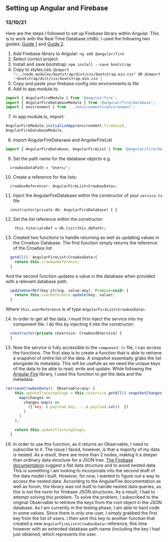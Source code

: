 ## Setting up Angular and Firebase
### 13/10/21

Here are the steps I followed to set up Firebase library within Angular. This is to work with the Real Time Database (rtdb). I used the following two guides: [Guide 1](https://developers.google.com/codelabs/building-a-web-app-with-angular-and-firebase#9) and [Guide 2](https://www.bezkoder.com/angular-11-firebase-crud/). 

1) Add Firebase library to Angular: ```ng add @angular/fire```
2) Select correct project
3) Install and save bootstrap: ```npm install --save bootstrap```
4) Copy to styles.css:  ```@import "~../node_modules/bootstrap/dist/css/bootstrap.min.css" OR @import '~bootstrap/dist/css/bootstrap.min.css';```
5) Copy and paste your firebase config into environments.ts file
6) Add to app.module.ts: 

```js
import { AngularFireModule } from '@angular/fire';
import { AngularFireDatabaseModule } from '@angular/fire/database';
import { environment } from '../environments/environment';
```

7) In app.module.ts, import: 
```js
AngularFireModule.initializeApp(environment.firebase),
AngularFireDatabaseModule,
```

8) Import AngularFireDatavase and AngularFireList
```js
import { AngularFireDatabase, AngularFireList } from '@angular/fire/database';

```

9) Set the path name for the database objects e.g.
```
  crowboxDataPath = 'Users/';

```

10) Create a reference for the lists:
```
  crowboxReference!: AngularFireList<CrowboxData>;

```

11) Inject the AngularFireDatabase within the constructor of your `service.ts` file
```
  constructor(private db: AngularFireDatabase) { }

```

12) Set the list reference within the constructor:
```
    this.tutorialsRef = db.list(this.dbPath);
```

13) Created two functions to handle returning as well as updating values in the Crowbox Database. The first function simply returns the reference of the Crowbox list

```js
  getAll(): AngularFireList<CrowboxData>{
    return this.crowboxReference;
  }
```
And the second function updates a value in the database when provided with a relevant database path. 

```js
  updateUserRef(key:string, value:any): Promise<void> {
    return this.userReference.update(key, value);
  }
```
Where `this.userReference` is of type `AngularFireList<CrowboxData>`. 

14) In order to get all the data, I must first inject the service into my component file. I do this by injecting it into the constructor:

```js
  constructor(private cbservice: CrowboxdbService) {
  }
```

15) Now the service is fully accessible to the `component.ts` file, I can access the functions. The first step is to create a function that is able to retrieve a snapshot of entire list of the data. A snapshot essentially grabs the list alongside its metadata. This will be usefule as we need the unique keys of the data to be able to read, write and update. While following the [Angular Fire](https://github.com/angular/angularfire/blob/master/docs/rtdb/lists.md) library, I used this function to get the data and the metadata:

```js 
retrieveCrowboxData(): Observable<any> {
    this.updateTrainingStage = this.cbservice.getAll().snapshotChanges().pipe(
      map(changes =>
        changes.map(c =>
          ({ key: c.payload.key, ...c.payload.val()  })
        )
      )
    );

    return this.updateTrainingStage;
  }
```

16) In order to use this function, as it returns an Observable, I need to subscribe to it. The issue I faced, however, is that a majority of my data is nested. As a result, there are more than 2 nodes, making it a deeper than ordinary data structure for a JSON tree. [The Firebase documentation](https://firebase.google.com/docs/database/web/structure-data) suggest a flat data structure and to avoid nested data. This is something I am looking to incorporate into the second draft of the data model I built. However, for now, I wanted to figure out a way to access the nested data. Accoridng to the AngularFire documentation as well as forum, the library was not built to handle nested data queries, as this is not the norm for firebase JSON structures. As a result, I had to attempt solving this problem. To solve the problem, I subscribed to the original Observable to retrieve the keys from the root object in the JSON database. As I am currently in the testing phase, I am able to hard code in some values. Since there is only one user, I simply grabbed the first key from the list of users. I then sent this key to another function that created a new `AngularFireList<CrowboxData>` reference, this time however with an extended database path name (including the key I had just obtained, which represents the user. 
